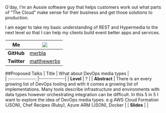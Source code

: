 G'day, I'm an Aussie software guy that helps customers work out what parts of "The Cloud" make sense for their business and get those solutions to production.

I am eager to take my basic understanding of REST and Hypermedia to the next level so that I can help my clients build event better apps and services.

| Me | ![](https://github.com/merbla/blog/blob/master/Images/me.jpeg)|
|  ------------- | ------------- |
| **GitHub**  | [merbla](https://github.com/merbla) |
| **Twitter**  | [matthewerbs](https://twitter.com/matthewerbs) |


##Proposed Talks
| Title        | What about DevOps media types           |  
| :-------------: |-------------|
|  **Level** | ? |
|  **Abstract** | There is an every growing list of DevOps tooling and with it comes a growing list of implementations.  Many tools describe infrastructure and environments with data types however orchestrating integration can be difficult.  In this 5 in 5 I want to explore the idea of DevOps media types.  e.g AWS Cloud Formation (JSON), Chef Recipes (Ruby), Azure ARM (JSON), Docker |
|  **Slides** | |

